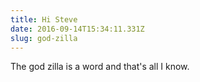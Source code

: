 ```yaml
---
title: Hi Steve
date: 2016-09-14T15:34:11.331Z
slug: god-zilla
---
```

The god zilla is a word and that's all I know.
